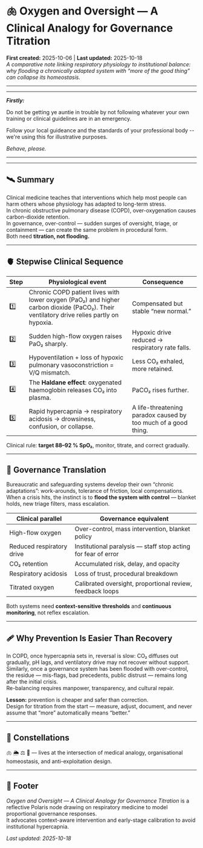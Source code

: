 # 🫁 Oxygen and Oversight — A Clinical Analogy for Governance Titration  
**First created:** 2025-10-06 | **Last updated:** 2025-10-18  
*A comparative note linking respiratory physiology to institutional balance: why flooding a chronically adapted system with “more of the good thing” can collapse its homeostasis.*  

---

---

_**Firstly:**_

Do not be getting ye auntie in trouble by not following whatever your own training or clinical guidelines are in an emergency.  

Follow your local guideance and the standards of your professional body -- we're using this for illustrative purposes.  

*Behave, please.*

---

---

## 🛰️ Summary  
Clinical medicine teaches that interventions which help most people can harm others whose physiology has adapted to long-term stress.  
In chronic obstructive pulmonary disease (COPD), over-oxygenation causes carbon-dioxide retention.  
In governance, over-control — sudden surges of oversight, triage, or containment — can create the same problem in procedural form.  
Both need **titration, not flooding.**

---

## 🫀 Stepwise Clinical Sequence  

| Step | Physiological event | Consequence |
|------|---------------------|-------------|
| 1️⃣ | Chronic COPD patient lives with lower oxygen (PaO₂) and higher carbon dioxide (PaCO₂). Their ventilatory drive relies partly on hypoxia. | Compensated but stable “new normal.” |
| 2️⃣ | Sudden high-flow oxygen raises PaO₂ sharply. | Hypoxic drive reduced → respiratory rate falls. |
| 3️⃣ | Hypoventilation + loss of hypoxic pulmonary vasoconstriction = V/Q mismatch. | Less CO₂ exhaled, more retained. |
| 4️⃣ | The **Haldane effect**: oxygenated haemoglobin releases CO₂ into plasma. | PaCO₂ rises further. |
| 5️⃣ | Rapid hypercapnia → respiratory acidosis → drowsiness, confusion, or collapse. | A life-threatening paradox caused by too much of a good thing. |

Clinical rule: **target 88–92 % SpO₂**, monitor, titrate, and correct gradually.

---

## 🧭 Governance Translation  
Bureaucratic and safeguarding systems develop their own “chronic adaptations”: work-arounds, tolerance of friction, local compensations.  
When a crisis hits, the instinct is to **flood the system with control** — blanket holds, new triage filters, mass escalation.  

| Clinical parallel | Governance equivalent |
|--------------------|-----------------------|
| High-flow oxygen | Over-control, mass intervention, blanket policy |
| Reduced respiratory drive | Institutional paralysis — staff stop acting for fear of error |
| CO₂ retention | Accumulated risk, delay, and opacity |
| Respiratory acidosis | Loss of trust, procedural breakdown |
| Titrated oxygen | Calibrated oversight, proportional review, feedback loops |

Both systems need **context-sensitive thresholds** and **continuous monitoring**, not reflex escalation.

---

## 🩹 Why Prevention Is Easier Than Recovery  
In COPD, once hypercapnia sets in, reversal is slow: CO₂ diffuses out gradually, pH lags, and ventilatory drive may not recover without support.  
Similarly, once a governance system has been flooded with over-control, the residue — mis-flags, bad precedents, public distrust — remains long after the initial crisis.  
Re-balancing requires manpower, transparency, and cultural repair.  

**Lesson:** prevention is cheaper and safer than correction.  
Design for titration from the start — measure, adjust, document, and never assume that “more” automatically means “better.”

---

## 🌌 Constellations  
🫁 🌦️ ⚖️ 🧮 — lives at the intersection of medical analogy, organisational homeostasis, and anti-exploitation design.

---

## 🏮 Footer  
*Oxygen and Oversight — A Clinical Analogy for Governance Titration* is a reflective Polaris node drawing on respiratory medicine to model proportional governance responses.  
It advocates context-aware intervention and early-stage calibration to avoid institutional hypercapnia.

_Last updated: 2025-10-18_
